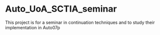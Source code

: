 # Auto_UoA_SCTIA_seminar
This project is for a seminar in continuation techniques and to study their implementation in Auto07p
